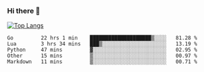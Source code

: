 ### Hi there 👋

<!--
**3Xpl0it3r/3Xpl0it3r** is a ✨ _special_ ✨ repository because its `README.md` (this file) appears on your GitHub profile.

Here are some ideas to get you started:

- 🔭 I’m currently working on ...
- 🌱 I’m currently learning ...
- 👯 I’m looking to collaborate on ...
- 🤔 I’m looking for help with ...
- 💬 Ask me about ...
- 📫 How to reach me: ...
- 😄 Pronouns: ...
- ⚡ Fun fact: ...
-->


[![Top Langs](https://github-readme-stats.vercel.app/api/top-langs/?username=3Xpl0it3r&layout=compact)](https://github.com/3Xpl0it3r/3Xpl0it3r)

<!--START_SECTION:waka-->

```text
Go         22 hrs 1 min    ████████████████████▒░░░░   81.28 %
Lua        3 hrs 34 mins   ███▒░░░░░░░░░░░░░░░░░░░░░   13.19 %
Python     47 mins         ▓░░░░░░░░░░░░░░░░░░░░░░░░   02.95 %
Other      15 mins         ▒░░░░░░░░░░░░░░░░░░░░░░░░   00.97 %
Markdown   11 mins         ▒░░░░░░░░░░░░░░░░░░░░░░░░   00.71 %
```

<!--END_SECTION:waka-->
